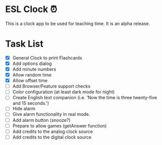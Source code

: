 # ESL Clock ⏰
This is a clock app to be used for teaching time. It is an alpha release.

# Task List
- [x] General Clock to print Flashcards
- [x] Add options dialog
- [x] Add minute numbers
- [x] Allow random time
- [x] Allow offset time
- [ ] Add Browser/Feature support checks
- [ ] Color configuration (at least dark mode for night)
- [ ] Create English text companion (i.e. 'Now the time is three twenty-five and 15 seconds.')
- [ ] Hide alarm
- [ ] Give alarm functionality in real mode.
- [ ] Add alarm button (snooze?)
- [ ] Prepare to allow games (getAnswer function)
- [ ] Add credits to the analog clock source
- [ ] Add credits to the digital clock source
